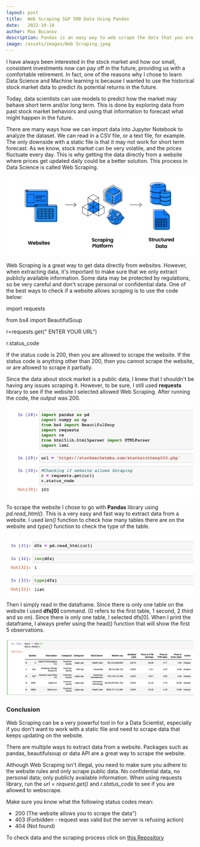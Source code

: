 ```yaml
---
layout: post
title:  Web Scraping S&P 500 Data Using Pandas
date:   2022-10-18
author: Max Bucanov
description: Pandas is an easy way to web scrape the data that you are interested in from a website and then use that data to perform Explaratory Data Analysis. This is how I used this package to get data about 500 US companies from a website.
image: /assets/images/Web Scraping.jpeg
---
```



I have always been interested in the stock market and how our small, consistent investments now can pay off in the future, providing us with a comfortable retirement. In fact, one of the reasons why I chose to learn Data Science and Machine learning is because I wanted to use the historical stock market data to predict its potential returns in the future.

Today, data scientists can use models to predict how the market may behave short term and/or long term. This is done by exploring data from past stock market behaviors and using that information to forecast what might happen in the future.

There are many ways how we can import data into Jupyter Notebook to analyze the dataset. We can read in a CSV file, or a text file, for example. The only downside with a static file is that it may not work for short term forecast. As we know, stock market can be very volatile, and the prices fluctuate every day. This is why getting the data directly from a website where prices get updated daily could be a better solution. This process in Data Science is called Web Scraping.

<p align="center" >
   <img src= "https://raw.githubusercontent.com/maxbucanov/stat386-projects/main/assets/images/what_is_web_scraping.png" alt="" style="width:600px;"/>
</p>

Web Scraping is a great way to get data directly from websites. However, when extracting data, it's important to make sure that we only extract publicly available information. Some data may be protected by regulations, so be very careful and don't scrape personal or confidential data. One of the best ways to check if a website allows scraping is to use the code below:


   <p align="left" >
   import requests 
   </p>
   <p align="left" >
   from bs4 import BeautifulSoup
   </p>
   <p align="left" >
   r=requests.get(" ENTER YOUR URL")
   </p>
   <p align="left" >
   r.status_code 
   </p>
   

   
   If the status code is 200, then you are allowed to scrape the website. If the status code is anything other than 200, then you cannot scrape the website, or are allowed to scrape it partially.
   
   Since the data about stock market is a public data, I knew that I shouldn't be having any issues scraping it. However, to be sure, I still used **requests** library to see if the website I selected allowed Web Scraping. After running the code, the output was 200.
   
   
<p align="center" >
   <img src= "https://raw.githubusercontent.com/maxbucanov/stat386-projects/main/assets/images/Libraries.png" alt="" style="width:500px;"/>
</p>

To scrape the website I chose to go with **Pandas** library using _pd.read_html()_. This is a very easy and fast way to extract data from a website.
I used _len()_ function to check how many tables there are on the website and _type()_ function to check the type of the table.

<p align="center" >
   <img src= "https://raw.githubusercontent.com/maxbucanov/stat386-projects/main/assets/images/Data_type.png" alt="" style="width:500px;"/>
</p>

Then I simply read in the dataframe. Since there is only one table on the website I used **dfs[0]** command. (0 refers to the first table, 1 second, 2 third and so on). Since there is only one table, I selected dfs[0]. When I print the dataframe, I always prefer using the head() function that will show the first 5 observations.

<p align="center" >
   <img src= "https://raw.githubusercontent.com/maxbucanov/stat386-projects/main/assets/images/DataFrame.png" alt="" style="width:500px;"/>
</p>

### Conclusion
Web Scraping can be a very powerful tool in for a Data Scientist, especially if you don't want to work with a static file and need to scrape data that keeps updating on the website.

There are multiple ways to extract data from a website. Packages such as pandas, beautifulsoup or data API are a great way to scrape the website.

Although Web Scraping isn't illegal, you need to make sure you adhere to the website rules and only scrape public data. No confidential data, no personal data; only publicly available information. When using requests library, run the _url = request.get()_ and _r.status_code_ to see if you are allowed to webscrape.

Make sure you know what the following status codes mean:

- 200 (The website allows you to scrape the data")
- 403 (Forbidden - request was valid but the server is refusing
action)
- 404 (Not found)


To check data and the scraping process click on [this Repository](https://github.com/maxbucanov/Web-Scraping-Blog)



